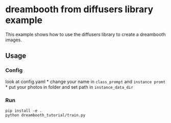 # dreambooth from diffusers library example

This example shows how to use the diffusers library to create a dreambooth images.

## Usage

### Config 

look at config.yaml
    * change your name in ```class_prompt``` and  ```instance promt``` 
    * put your photos in folder and set path in ```instance_data_dir```
    
### Run 
```
pip install -e .
python dreambooth_tutorial/train.py
```